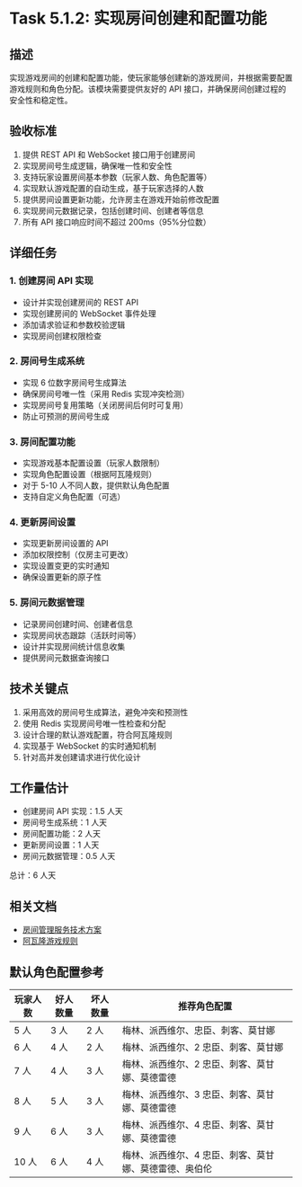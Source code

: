 # Task 5.1.2: 实现房间创建和配置功能

## 描述

实现游戏房间的创建和配置功能，使玩家能够创建新的游戏房间，并根据需要配置游戏规则和角色分配。该模块需要提供友好的 API 接口，并确保房间创建过程的安全性和稳定性。

## 验收标准

1. 提供 REST API 和 WebSocket 接口用于创建房间
2. 实现房间号生成逻辑，确保唯一性和安全性
3. 支持玩家设置房间基本参数（玩家人数、角色配置等）
4. 实现默认游戏配置的自动生成，基于玩家选择的人数
5. 提供房间设置更新功能，允许房主在游戏开始前修改配置
6. 实现房间元数据记录，包括创建时间、创建者等信息
7. 所有 API 接口响应时间不超过 200ms（95%分位数）

## 详细任务

### 1. 创建房间 API 实现

- 设计并实现创建房间的 REST API
- 实现创建房间的 WebSocket 事件处理
- 添加请求验证和参数校验逻辑
- 实现房间创建权限检查

### 2. 房间号生成系统

- 实现 6 位数字房间号生成算法
- 确保房间号唯一性（采用 Redis 实现冲突检测）
- 实现房间号复用策略（关闭房间后何时可复用）
- 防止可预测的房间号生成

### 3. 房间配置功能

- 实现游戏基本配置设置（玩家人数限制）
- 实现角色配置设置（根据阿瓦隆规则）
- 对于 5-10 人不同人数，提供默认角色配置
- 支持自定义角色配置（可选）

### 4. 更新房间设置

- 实现更新房间设置的 API
- 添加权限控制（仅房主可更改）
- 实现设置变更的实时通知
- 确保设置更新的原子性

### 5. 房间元数据管理

- 记录房间创建时间、创建者信息
- 实现房间状态跟踪（活跃时间等）
- 设计并实现房间统计信息收集
- 提供房间元数据查询接口

## 技术关键点

1. 采用高效的房间号生成算法，避免冲突和预测性
2. 使用 Redis 实现房间号唯一性检查和分配
3. 设计合理的默认游戏配置，符合阿瓦隆规则
4. 实现基于 WebSocket 的实时通知机制
5. 针对高并发创建请求进行优化设计

## 工作量估计

- 创建房间 API 实现：1.5 人天
- 房间号生成系统：1 人天
- 房间配置功能：2 人天
- 更新房间设置：1 人天
- 房间元数据管理：0.5 人天

总计：6 人天

## 相关文档

- [房间管理服务技术方案](../技术方案.md)
- [阿瓦隆游戏规则](../../../阿瓦隆游戏规则.md)

## 默认角色配置参考

| 玩家人数 | 好人数量 | 坏人数量 | 推荐角色配置                                           |
| -------- | -------- | -------- | ------------------------------------------------------ |
| 5 人     | 3 人     | 2 人     | 梅林、派西维尔、忠臣、刺客、莫甘娜                     |
| 6 人     | 4 人     | 2 人     | 梅林、派西维尔、2 忠臣、刺客、莫甘娜                   |
| 7 人     | 4 人     | 3 人     | 梅林、派西维尔、2 忠臣、刺客、莫甘娜、莫德雷德         |
| 8 人     | 5 人     | 3 人     | 梅林、派西维尔、3 忠臣、刺客、莫甘娜、莫德雷德         |
| 9 人     | 6 人     | 3 人     | 梅林、派西维尔、4 忠臣、刺客、莫甘娜、莫德雷德         |
| 10 人    | 6 人     | 4 人     | 梅林、派西维尔、4 忠臣、刺客、莫甘娜、莫德雷德、奥伯伦 |
